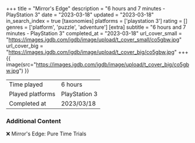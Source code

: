 +++
title = "Mirror's Edge"
description = "6 hours and 7 minutes - PlayStation 3"
date = "2023-03-18"
updated = "2023-03-18"
in_search_index = true
[taxonomies]
platforms = ['playstation 3']
rating = []
genres = ['platform', 'puzzle', 'adventure']
[extra]
subtitle = "6 hours and 7 minutes - PlayStation 3"
completed_at = "2023-03-18"
url_cover_small = "https://images.igdb.com/igdb/image/upload/t_cover_small/co5gbw.jpg"
url_cover_big = "https://images.igdb.com/igdb/image/upload/t_cover_big/co5gbw.jpg"
+++
{{ image(src="https://images.igdb.com/igdb/image/upload/t_cover_big/co5gbw.jpg") }}

|              |            |
| ------------ | ---------- |
| Time played  | 6 hours |
| Played platforms    | PlayStation 3 |
| Completed at | 2023/03/18 |



### Additional Content


❌ Mirror's Edge: Pure Time Trials
